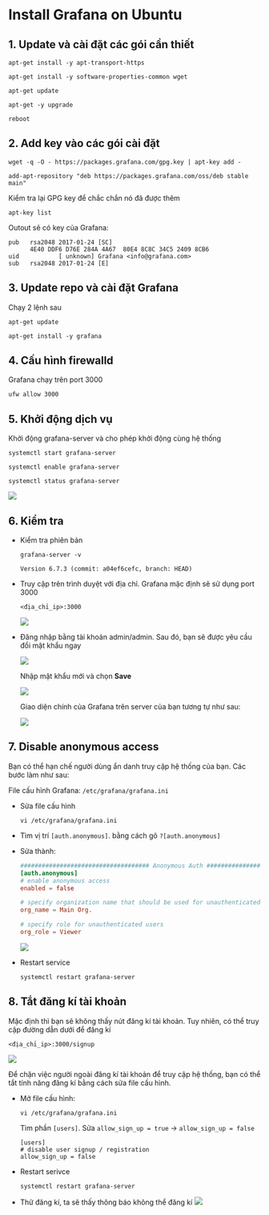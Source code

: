 # Install Grafana on Ubuntu

## 1. Update và cài đặt các gói cần thiết
```
apt-get install -y apt-transport-https

apt-get install -y software-properties-common wget

apt-get update

apt-get -y upgrade

reboot
```

## 2. Add key vào các gói cài đặt
```
wget -q -O - https://packages.grafana.com/gpg.key | apt-key add -

add-apt-repository "deb https://packages.grafana.com/oss/deb stable main"
```

Kiểm tra lại GPG key để chắc chắn nó đã được thêm
```
apt-key list
```
Outout sẽ có key của Grafana:
```
pub   rsa2048 2017-01-24 [SC]
      4E40 DDF6 D76E 284A 4A67  80E4 8C8C 34C5 2409 8CB6
uid           [ unknown] Grafana <info@grafana.com>
sub   rsa2048 2017-01-24 [E]
```

## 3. Update repo và cài đặt Grafana
Chạy 2 lệnh sau
```
apt-get update

apt-get install -y grafana
```

## 4. Cấu hình firewalld
Grafana chạy trên port 3000
```
ufw allow 3000
```

## 5. Khởi động dịch vụ
Khởi động grafana-server và cho phép khởi động cùng hệ thống
```
systemctl start grafana-server

systemctl enable grafana-server

systemctl status grafana-server
```

<img src="https://i.imgur.com/OoQIq8m.png">

## 6. Kiểm tra
- Kiểm tra phiên bản
    ```
    grafana-server -v

    Version 6.7.3 (commit: a04ef6cefc, branch: HEAD)
    ```

- Truy cập trên trình duyệt với địa chỉ. Grafana mặc định sẽ sử dụng port 3000
    ```
    <địa_chỉ_ip>:3000
    ```

    <img src="https://i.imgur.com/jxhuH5L.png">

- Đăng nhập bằng tài khoản admin/admin. Sau đó, bạn sẽ được yêu cầu đổi mật khẩu ngay

    <img src="https://i.imgur.com/7ujOrCw.png">

    Nhập mật khẩu mới và chọn **Save**

    <img src="https://i.imgur.com/K5u4w5y.png">

    Giao diện chính của Grafana trên server của bạn tương tự như sau:

    <img src="https://i.imgur.com/KNpzLTD.png">

## 7. Disable anonymous access
Bạn có thể hạn chế người dùng ẩn danh truy cập hệ thống của bạn. Các bước làm như sau:

File cấu hình Grafana: `/etc/grafana/grafana.ini`

- Sửa file cấu hình
    ```
    vi /etc/grafana/grafana.ini
    ```

- Tìm vị trí `[auth.anonymous]`. bằng cách gõ `?[auth.anonymous]`

- Sửa thành:
    ```conf
    #################################### Anonymous Auth ######################
    [auth.anonymous]
    # enable anonymous access
    enabled = false

    # specify organization name that should be used for unauthenticated users
    org_name = Main Org.

    # specify role for unauthenticated users
    org_role = Viewer
    ```

    <img src="https://i.imgur.com/AdHUueX.png">

- Restart service
    ```
    systemctl restart grafana-server
    ```

## 8. Tắt đăng kí tài khoản
Mặc định thì bạn sẽ không thấy nút đăng kí tài khoản. Tuy nhiên, có thể truy cập đường dẫn dưới để đăng kí 
```
<địa_chỉ_ip>:3000/signup
```
<img src="https://i.imgur.com/0eURCAU.png">

Để chặn việc người ngoài đăng kí tài khoản để truy cập hệ thống, bạn có thể tắt tính năng đăng kí bằng cách sửa file cấu hình.

- Mở file cấu hình:
    ```
    vi /etc/grafana/grafana.ini
    ```
    Tìm phần `[users]`. Sửa `allow_sign_up = true` -> `allow_sign_up = false`
    ```
    [users]
    # disable user signup / registration
    allow_sign_up = false
    ```

- Restart serivce
    ```
    systemctl restart grafana-server
    ```

- Thử đăng kí, ta sẽ thấy thông báo không thể đăng kí
    <img src="https://i.imgur.com/sK3qgVb.png">